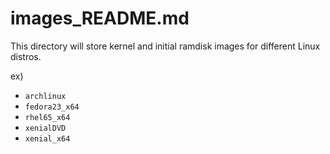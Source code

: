images_README.md
================
This directory will store kernel and initial ramdisk images
for different Linux distros.

ex)
- `archlinux`
- `fedora23_x64`
- `rhel65_x64`
- `xenialDVD`
- `xenial_x64`
